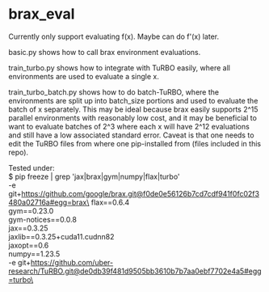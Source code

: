 # brax_eval

Currently only support evaluating f(x). Maybe can do f'(x) later.

basic.py shows how to call brax environment evaluations.

train_turbo.py shows how to integrate with TuRBO easily, where all environments are used to evaluate a single x.

train_turbo_batch.py shows how to do batch-TuRBO, where the environments are split up into batch_size portions and used to evaluate the batch of x separately.
This may be ideal because brax easily supports 2^15 parallel environments with reasonably low cost,
and it may be beneficial to want to evaluate batches of 2^3 where each x will have 2^12 evaluations 
and still have a low associated standard error.
Caveat is that one needs to edit the TuRBO files from where one pip-installed from (files included in this repo).


Tested under:\
$ pip freeze | grep 'jax\|brax\|gym\|numpy\|flax\|turbo'\
-e git+https://github.com/google/brax.git@f0de0e56126b7cd7cdf941f0fc02f3480a02716a#egg=brax\
flax==0.6.4\
gym==0.23.0\
gym-notices==0.0.8\
jax==0.3.25\
jaxlib==0.3.25+cuda11.cudnn82\
jaxopt==0.6\
numpy==1.23.5\
-e git+https://github.com/uber-research/TuRBO.git@de0db39f481d9505bb3610b7b7aa0ebf7702e4a5#egg=turbo\
